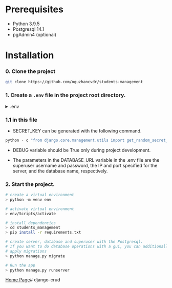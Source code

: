 # Prerequisites
- Python 3.9.5
- Postgresql 14.1
- pgAdmin4 (optional)

# Installation

### 0. Clone the project
```bash
git clone https://github.com/oguzhancvdr/students-management
```

### 1. Create a `.env` file in the project root directory.

<details>
    <summary>.env</summary>

    DEBUG=True
    SECRET_KEY=secret_key
    DATABASE_URL=psql://superuser_username:superuser_password@server_ip:server_port/db_name
    ALLOWED_HOSTS=127.0.0.1,localhost
    TIME_ZONE=Europe/Istanbul
</details>

### 1.1 in this file
- SECRET_KEY can be generated with the following command.

```python
python - c "from django.core.management.utils import get_random_secret_key; print(get_random_secret_key())"
```
- DEBUG variable should be True only during project development. 

- The parameters in the DATABASE_URL variable in the .env file are the superuser username and password, the IP and port specified for the server, and the database name, respectively.

### 2. Start the project.
```bash
# create a virtual environment
> python -m venv env

# activate virtual environment
> env/Scripts/activate

# install dependencies
> cd students_management
> pip install -r requirements.txt

# create server, database and superuser with the Postgresql.
# If you want to do database operations with a gui, you can additionally use pgAdmin.
# apply migrations
> python manage.py migrate

# Run the app
> python manage.py runserver
```


[Home Page](http://127.0.0.1:8000/)# django-crud
